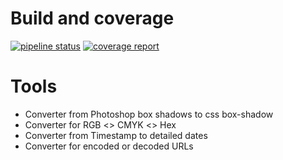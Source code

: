 # Build and coverage

[![pipeline status](https://gitlab.com/brunosabot/tools-for-front/badges/master/pipeline.svg)](https://gitlab.com/brunosabot/tools-for-front/commits/master) [![coverage report](https://gitlab.com/brunosabot/tools-for-front/badges/master/coverage.svg)](https://gitlab.com/brunosabot/tools-for-front/commits/master)

# Tools

* Converter from Photoshop box shadows to css box-shadow
* Converter for RGB <> CMYK <> Hex
* Converter from Timestamp to detailed dates
* Converter for encoded or decoded URLs
